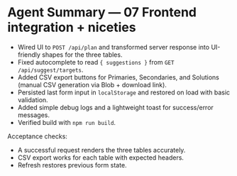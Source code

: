 # Agent Summary — 07 Frontend integration + niceties

- Wired UI to `POST /api/plan` and transformed server response into UI-friendly shapes for the three tables.
- Fixed autocomplete to read `{ suggestions }` from `GET /api/suggest/targets`.
- Added CSV export buttons for Primaries, Secondaries, and Solutions (manual CSV generation via Blob + download link).
- Persisted last form input in `localStorage` and restored on load with basic validation.
- Added simple debug logs and a lightweight toast for success/error messages.
- Verified build with `npm run build`.

Acceptance checks:
- A successful request renders the three tables accurately.
- CSV export works for each table with expected headers.
- Refresh restores previous form state.

